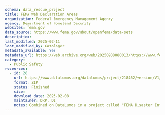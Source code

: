 ```yaml
---
schema: data_rescue_project 
title: FEMA Web Declaration Areas
organization: Federal Emergency Management Agency
agency: Department of Homeland Security
websites: fema.gov
data_source: https://www.fema.gov/about/openfema/data-sets
description: 
last_modified: 2025-02-11
last_modified_by: Cataloger
metadata_available: Yes
metadata_url: https://web.archive.org/web/20250208080013/https://www.fema.gov/openfema-data-page/fema-web-disaster-declarations-v1
category:
  - Public Safety
resources:
  - id: 28
    url: https://www.datalumos.org/datalumos/project/218462/version/V1/view
    format: ZIP
    status: Finished
    size: 
    download_date: 2025-02-08
    maintainer: DRP, DL
    notes: Combined on DataLumos in a project called "FEMA Disaster Information", mirroring grouping on OpenFEMA page
---
```

